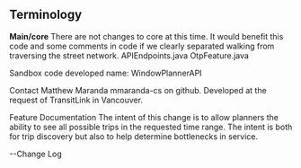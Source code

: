 ## Terminology

**Main/core**   There are not changes to core at this time.  It would benefit this code and some comments in code if we clearly separated walking from traversing the street network.
APIEndpoints.java
OtpFeature.java

Sandbox code developed
name: WindowPlannerAPI

Contact Matthew Maranda mmaranda-cs on github. Developed at the request of TransitLink in Vancouver.

Feature Documentation
The intent of this change is to allow planners the ability to see all possible trips in the requested time range.  The intent is both for trip discovery but also to help determine bottlenecks in service.




--Change Log


